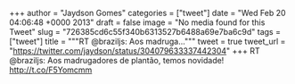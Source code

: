 
+++
author = "Jaydson Gomes"
categories = ["tweet"]
date = "Wed Feb 20 04:06:48 +0000 2013"
draft = false
image = "No media found for this Tweet"
slug = "726385cd6c55f340b6313527b6488a69e7ba6c9d"
tags = ["tweet"]
title = """RT @braziljs: Aos madruga..."""
tweet = true
tweet_url = "https://twitter.com/jaydson/status/304079633337442304"
+++
RT @braziljs: Aos madrugadores de plantão, temos novidade! http://t.co/F5Yomcmm
